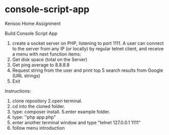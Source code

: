 # console-script-app

Kensoo Home Assignment 

Build Console Script App 
1. create a socket server on PHP, listening to port 1111.
A user can connect to the server from any IP (or locally) by regular telnet
client, and receive a menu with next function items:
1. Get disk space (total on the Server)
2. Get ping average to 8.8.8.8
3. Request string from the user and print top 5 search results from Google
(URL strings)
4. Exit

Instructions: 
1. clone repository
2.open terminal.
3. cd into the cloned folder.
4. type: composer install. 
5.enter example folder.
6. type: ''php app.php"
7. enter another terminal window and type "telnet 127.0.0.1 1111"
8. follow menu introduction
